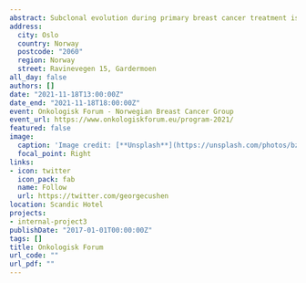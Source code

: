 ```yaml
---
abstract: Subclonal evolution during primary breast cancer treatment is largely unexplored. We performed whole exome sequencing of tumor biopsies extracted before and after sequential epirubicin and docetaxel in 51 patients included in a neoadjuvant phase II trial. There was a profound and differential redistribution of subclones during epirubicin and docetaxel treatment. While trunk mutations and main subclones persisted, smaller subclones frequently appeared or disappeared during treatment. Reassessment of raw data, beyond formal mutation calling, indicated that the majority of subclones appearing during treatment were present in pretreatment breast cancers below conventional detection limits. No single mutations or mutational profiles predictive of treatment response were identified. A significant drop in tumor mutational burden (TMB) was observed in epirubicin responders (p=0.043), whereas subsequent docetaxel treatment decreased TMB among non-responders (p=0.006). Copy number analysis demonstrated specific genomic regions to be systematically lost or gained during treatment with each compound.
address:
  city: Oslo
  country: Norway
  postcode: "2060"
  region: Norway
  street: Ravinevegen 15, Gardermoen
all_day: false
authors: []
date: "2021-11-18T13:00:00Z"
date_end: "2021-11-18T18:00:00Z"
event: Onkologisk Forum - Norwegian Breast Cancer Group
event_url: https://www.onkologiskforum.eu/program-2021/
featured: false
image:
  caption: 'Image credit: [**Unsplash**](https://unsplash.com/photos/bzdhc5b3Bxs)'
  focal_point: Right
links:
- icon: twitter
  icon_pack: fab
  name: Follow
  url: https://twitter.com/georgecushen
location: Scandic Hotel
projects:
- internal-project3
publishDate: "2017-01-01T00:00:00Z"
tags: []
title: Onkologisk Forum
url_code: ""
url_pdf: ""
---
```


